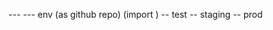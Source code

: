 --- <buildit-repository>
  --- env (as github repo) (import <buildit-repo>)
      -- test
      -- staging
      -- prod